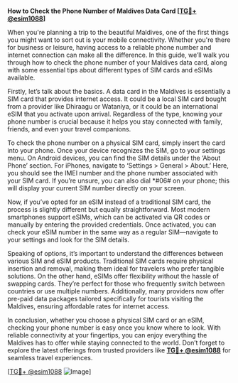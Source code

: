 **How to Check the Phone Number of Maldives Data Card [[TG💪+ @esim1088](https://t.me/s/esim1088)]**

When you're planning a trip to the beautiful Maldives, one of the first things you might want to sort out is your mobile connectivity. Whether you're there for business or leisure, having access to a reliable phone number and internet connection can make all the difference. In this guide, we’ll walk you through how to check the phone number of your Maldives data card, along with some essential tips about different types of SIM cards and eSIMs available.

Firstly, let’s talk about the basics. A data card in the Maldives is essentially a SIM card that provides internet access. It could be a local SIM card bought from a provider like Dhiraagu or Wataniya, or it could be an international eSIM that you activate upon arrival. Regardless of the type, knowing your phone number is crucial because it helps you stay connected with family, friends, and even your travel companions.

To check the phone number on a physical SIM card, simply insert the card into your phone. Once your device recognizes the SIM, go to your settings menu. On Android devices, you can find the SIM details under the ‘About Phone’ section. For iPhones, navigate to ‘Settings > General > About.’ Here, you should see the IMEI number and the phone number associated with your SIM card. If you’re unsure, you can also dial *#06# on your phone; this will display your current SIM number directly on your screen.

Now, if you’ve opted for an eSIM instead of a traditional SIM card, the process is slightly different but equally straightforward. Most modern smartphones support eSIMs, which can be activated via QR codes or manually by entering the provided credentials. Once activated, you can check your eSIM number in the same way as a regular SIM—navigate to your settings and look for the SIM details.

Speaking of options, it’s important to understand the differences between various SIM and eSIM products. Traditional SIM cards require physical insertion and removal, making them ideal for travelers who prefer tangible solutions. On the other hand, eSIMs offer flexibility without the hassle of swapping cards. They’re perfect for those who frequently switch between countries or use multiple numbers. Additionally, many providers now offer pre-paid data packages tailored specifically for tourists visiting the Maldives, ensuring affordable rates for internet access.

In conclusion, whether you choose a physical SIM card or an eSIM, checking your phone number is easy once you know where to look. With reliable connectivity at your fingertips, you can enjoy everything the Maldives has to offer while staying connected to the world. Don’t forget to explore the latest offerings from trusted providers like **[TG💪+ @esim1088](https://t.me/s/esim1088)** for seamless travel experiences.

[[TG💪+ @esim1088](https://t.me/s/esim1088) ![Image](https://i.postimg.cc/Y0z9fWf4/image.png)]